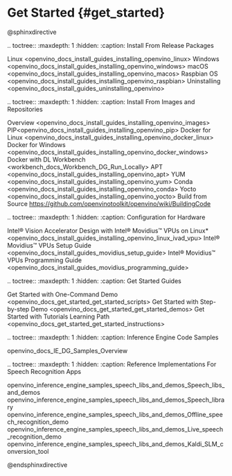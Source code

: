 # Get Started {#get_started}

@sphinxdirective

.. toctree::
   :maxdepth: 1
   :hidden:
   :caption: Install From Release Packages
   
   Linux <openvino_docs_install_guides_installing_openvino_linux>
   Windows <openvino_docs_install_guides_installing_openvino_windows>
   macOS <openvino_docs_install_guides_installing_openvino_macos>
   Raspbian OS <openvino_docs_install_guides_installing_openvino_raspbian>
   Uninstalling <openvino_docs_install_guides_uninstalling_openvino>


.. toctree::
   :maxdepth: 1
   :hidden:
   :caption: Install From Images and Repositories
   
   Overview <openvino_docs_install_guides_installing_openvino_images>
   PIP<openvino_docs_install_guides_installing_openvino_pip>
   Docker for Linux <openvino_docs_install_guides_installing_openvino_docker_linux>
   Docker for Windows <openvino_docs_install_guides_installing_openvino_docker_windows>
   Docker with DL Workbench <workbench_docs_Workbench_DG_Run_Locally>
   APT <openvino_docs_install_guides_installing_openvino_apt>
   YUM <openvino_docs_install_guides_installing_openvino_yum>
   Conda <openvino_docs_install_guides_installing_openvino_conda>
   Yocto <openvino_docs_install_guides_installing_openvino_yocto>
   Build from Source <https://github.com/openvinotoolkit/openvino/wiki/BuildingCode>


.. toctree::
   :maxdepth: 1
   :hidden:
   :caption: Configuration for Hardware
   
   Intel® Vision Accelerator Design with Intel® Movidius™ VPUs on Linux*<openvino_docs_install_guides_installing_openvino_linux_ivad_vpu>
   Intel® Movidius™ VPUs Setup Guide <openvino_docs_install_guides_movidius_setup_guide>
   Intel® Movidius™ VPUs Programming Guide <openvino_docs_install_guides_movidius_programming_guide>
   
.. toctree::
   :maxdepth: 1
   :hidden:
   :caption: Get Started Guides
   
   Get Started with One-Command Demo <openvino_docs_get_started_get_started_scripts>
   Get Started with Step-by-step Demo <openvino_docs_get_started_get_started_demos>
   Get Started with Tutorials <tutorials>
   Learning Path <openvino_docs_get_started_get_started_instructions>

.. toctree::
   :maxdepth: 1
   :hidden:
   :caption: Inference Engine Code Samples

   openvino_docs_IE_DG_Samples_Overview


.. toctree::
   :maxdepth: 1
   :hidden:
   :caption: Reference Implementations For Speech Recognition Apps

   openvino_inference_engine_samples_speech_libs_and_demos_Speech_libs_and_demos
   openvino_inference_engine_samples_speech_libs_and_demos_Speech_library
   openvino_inference_engine_samples_speech_libs_and_demos_Offline_speech_recognition_demo
   openvino_inference_engine_samples_speech_libs_and_demos_Live_speech_recognition_demo
   openvino_inference_engine_samples_speech_libs_and_demos_Kaldi_SLM_conversion_tool

@endsphinxdirective